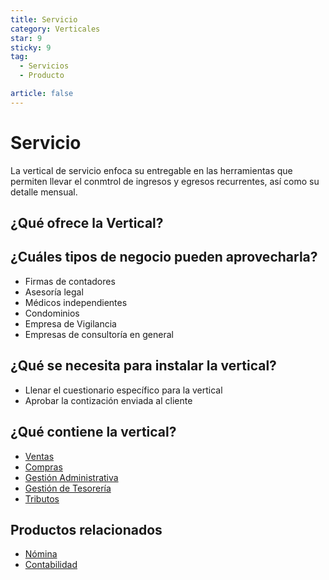 ```yaml
---
title: Servicio
category: Verticales
star: 9
sticky: 9
tag:
  - Servicios
  - Producto

article: false
---
```

# Servicio

La vertical de servicio enfoca su entregable en las herramientas que permiten llevar el conmtrol de ingresos y egresos recurrentes, así como su detalle mensual.

## ¿Qué ofrece la Vertical?

## ¿Cuáles tipos de negocio pueden aprovecharla?

- Firmas de contadores
- Asesoría legal
- Médicos independientes
- Condominios
- Empresa de Vigilancia
- Empresas de consultoría en general

## ¿Qué se necesita para instalar la vertical?

- Llenar el cuestionario específico para la vertical
- Aprobar la contización enviada al cliente

## ¿Qué contiene la vertical?

- [Ventas](../products/quote-to-invoice.md)
- [Compras](../products/requisition-to-invoice.md)
- [Gestión Administrativa](../products/business-administration-management.md)
- [Gestión de Tesorería](../products/open-items-management.md)
- [Tributos](../products/tributes.md)

## Productos relacionados

- [Nómina](https://docs.erpya.com/docs/lve/procedures/payroll/)
- [Contabilidad](../products/performance-analysis.md)
